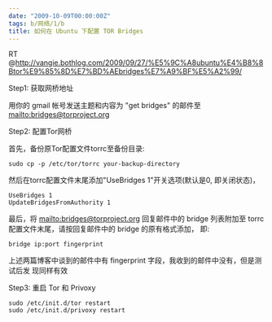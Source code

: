 ```yaml
---
date: "2009-10-09T00:00:00Z"
tags: b/网络/1/b
title: 如何在 Ubuntu 下配置 TOR Bridges
---
```


RT @<http://vangie.bothlog.com/2009/09/27/%E5%9C%A8ubuntu%E4%B8%8Btor%E9%85%8D%E7%BD%AEbridges%E7%A9%BF%E5%A2%99/>

Step1: 获取网桥地址

用你的 gmail 帐号发送主题和内容为 "get bridges" 的邮件至
[mailto:bridges@torproject.org](bridges@torproject.org)

Step2: 配置Tor网桥

首先，备份原Tor配置文件torrc至备份目录:

    sudo cp -p /etc/tor/torrc your-backup-directory

然后在torrc配置文件末尾添加"UseBridges 1"开关选项(默认是0, 即关闭状态)，

    UseBridges 1
    UpdateBridgesFromAuthority 1

最后，将 [mailto:bridges@torproject.org](bridges@torproject.org) 回复邮件中的
bridge 列表附加至 torrc 配置文件末尾，请按回复邮件中的 bridge 的原有格式添加，
即:

    bridge ip:port fingerprint

上述两篇博客中谈到的邮件中有 fingerprint 字段，我收到的邮件中没有，但是测试后发
现同样有效

Step3: 重启 Tor 和 Privoxy

    sudo /etc/init.d/tor restart
    sudo /etc/init.d/privoxy restart
